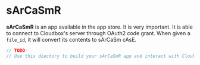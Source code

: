 # sArCaSmR

**sArCaSmR** is an app available in the app store. It is very important. It is able to connect to Cloudbox's server through OAuth2 code grant. When given a `file_id`, it will convert its contents to sArCaSm cAsE.

```js
// TODO:
// Use this diectory to build your sArCaSmR app and interact with Cloubox's OAuth server!
```